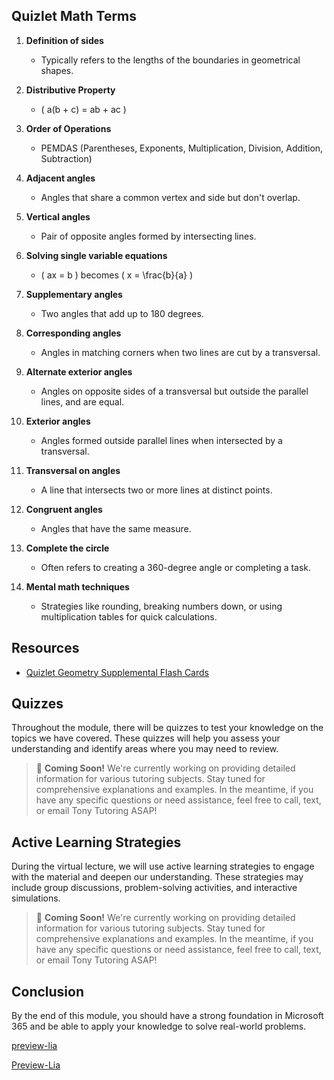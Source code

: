 <!--
author:   U. Anthony Omegbu
email:    anthonyomegbu@gmail.com
version:  0.0.1

tags:     LiaScript, education, OER

logo:     https://your-logo-url.com/logo.jpg

comment:  This document is a simple LiaScript course example.

-->
## Quizlet Math Terms

1. **Definition of sides**  
   - Typically refers to the lengths of the boundaries in geometrical shapes.

2. **Distributive Property**  
   - \( a(b + c) = ab + ac \)

3. **Order of Operations**  
   - PEMDAS (Parentheses, Exponents, Multiplication, Division, Addition, Subtraction)

4. **Adjacent angles**  
   - Angles that share a common vertex and side but don't overlap.

5. **Vertical angles**  
   - Pair of opposite angles formed by intersecting lines.

6. **Solving single variable equations**  
   - \( ax = b \) becomes \( x = \frac{b}{a} \)

7. **Supplementary angles**  
   - Two angles that add up to 180 degrees.

8. **Corresponding angles**  
   - Angles in matching corners when two lines are cut by a transversal.

9. **Alternate exterior angles**  
   - Angles on opposite sides of a transversal but outside the parallel lines, and are equal.

10. **Exterior angles**  
    - Angles formed outside parallel lines when intersected by a transversal.

11. **Transversal on angles**  
    - A line that intersects two or more lines at distinct points.

12. **Congruent angles**  
    - Angles that have the same measure.

13. **Complete the circle**  
    - Often refers to creating a 360-degree angle or completing a task.

14. **Mental math techniques**  
    - Strategies like rounding, breaking numbers down, or using multiplication tables for quick calculations.

## Resources

- [Quizlet Geometry Supplemental Flash Cards](https://quizlet.com/836622705/geometry-supplemental-flash-cards/?i=2dpmw2&x=1qqt)


## Quizzes

Throughout the module, there will be quizzes to test your knowledge on the topics we have covered. These quizzes will help you assess your understanding and identify areas where you may need to review.

> 📢 **Coming Soon!** We're currently working on providing detailed information for various tutoring subjects. Stay tuned for comprehensive explanations and examples. In the meantime, if you have any specific questions or need assistance, feel free to call, text, or email Tony Tutoring ASAP!


## Active Learning Strategies

During the virtual lecture, we will use active learning strategies to engage with the material and deepen our understanding. These strategies may include group discussions, problem-solving activities, and interactive simulations.

> 📢 **Coming Soon!** We're currently working on providing detailed information for various tutoring subjects. Stay tuned for comprehensive explanations and examples. In the meantime, if you have any specific questions or need assistance, feel free to call, text, or email Tony Tutoring ASAP!


## Conclusion

By the end of this module, you should have a strong foundation in Microsoft 365 and be able to apply your knowledge to solve real-world problems.

[preview-lia](https://raw.githubusercontent.com/awakwe/Blank/main/README.md)

[Preview-Lia](https://liascript.github.io/course/?https://raw.githubusercontent.com/awakwe/Blank/main/README.md)
